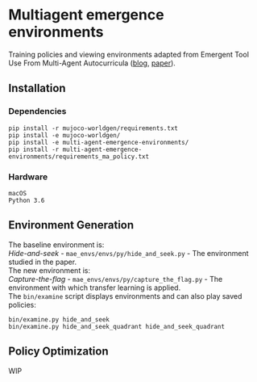 # Multiagent emergence environments
Training policies and viewing environments adapted from Emergent Tool Use From Multi-Agent Autocurricula ([blog](https://openai.com/blog/emergent-tool-use/), [paper](https://arxiv.org/abs/1909.07528)).

## Installation
### Dependencies
```
pip install -r mujoco-worldgen/requirements.txt
pip install -e mujoco-worldgen/
pip install -e multi-agent-emergence-environments/
pip install -r multi-agent-emergence-environments/requirements_ma_policy.txt
```
### Hardware
```
macOS
Python 3.6
```

## Environment Generation
The baseline environment is: \
*Hide-and-seek* - `mae_envs/envs/py/hide_and_seek.py` - The environment studied in the paper. \
The new environment is: \
*Capture-the-flag* - `mae_envs/envs/py/capture_the_flag.py` - The environment with which transfer learning is applied. \
The `bin/examine` script displays environments and can also play saved policies:
```
bin/examine.py hide_and_seek
bin/examine.py hide_and_seek_quadrant hide_and_seek_quadrant
``` 

## Policy Optimization
WIP
